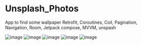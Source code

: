 # Unsplash_Photos
App to find some wallpaper 
Retrofit, Coroutines, Coil, Pagination, Navigation, Room, Jetpack compose, MVVM, unspash 

![image](https://user-images.githubusercontent.com/91003195/203779259-8943edab-f814-42ba-a195-0a13695b4a59.png)
![image](https://user-images.githubusercontent.com/91003195/203779279-92630b48-3e88-4491-869d-5d559c26368f.png)
![image](https://user-images.githubusercontent.com/91003195/203779290-0efc28ba-5aaa-40d4-b33c-1f17c429a78f.png)
![image](https://user-images.githubusercontent.com/91003195/203779299-302d3194-ea26-4524-b410-3e14255698b7.png)
![image](https://user-images.githubusercontent.com/91003195/203779337-08964cf4-8a52-49e5-ada9-b65a3b7616de.png)

